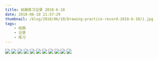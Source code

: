```yaml
---
title: 绘画练习记录 2018-6-10
date: 2018-06-10 21:57:29
thumbnail: /blog/2018/06/10/Drawing-practice-record-2018-6-10/1.jpg
tags:
    - 绘画
    - 记录
    - 练习
---
```


![](1.jpg)
![](2.jpg)
![](3.jpg)
![](4.jpg)
![](5.jpg)
![](6.jpg)
![](7.jpg)
![](8.jpg)
![](9.jpg)
![](10.jpg)
![](11.jpg)